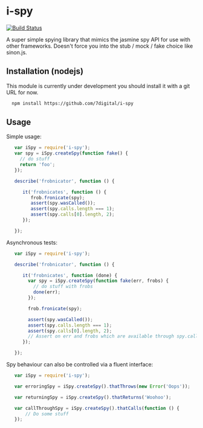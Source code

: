 i-spy
=====

[![Build Status](https://travis-ci.org/7digital/i-spy.png?branch=master)](http://travis-ci.org/7digital/i-spy)

A super simple spying library that mimics the jasmine spy API for use with
other frameworks.  Doesn't force you into the stub / mock / fake choice like
sinon.js.

Installation (nodejs)
---------------------
This module is currently under development you should install it with a git
URL for now.

```bash
  npm install https://github.com/7digital/i-spy
```

Usage
-----

Simple usage:

```javascript
   var iSpy = require('i-spy');
   var spy = iSpy.createSpy(function fake() {
     // do stuff
     return 'foo';
   });

   describe('frobnicator', function () {

      it('frobnicates', function () {
         frob.fronicate(spy);
         assert(spy.wasCalled());
         assert(spy.calls.length === 1);
         assert(spy.calls[0].length, 2);
      });

   });
```

Asynchronous tests:

```javascript
   var iSpy = require('i-spy');

   describe('frobnicator', function () {

      it('frobnicates', function (done) {
        var spy = iSpy.createSpy(function fake(err, frobs) {
          // do stuff with frobs
          done(err);
        });

        frob.fronicate(spy);

        assert(spy.wasCalled());
        assert(spy.calls.length === 1);
        assert(spy.calls[0].length, 2);
        // Assert on err and frobs which are available through spy.calls
      });

   });
```

Spy behaviour can also be controlled via a fluent interface:

```javascript
   var iSpy = require('i-spy');

   var erroringSpy = iSpy.createSpy().thatThrows(new Error('Oops'));

   var returningSpy = iSpy.createSpy().thatReturns('Woohoo');

   var callThroughSpy = iSpy.createSpy().thatCalls(function () {
       // Do some stuff
   });
```
